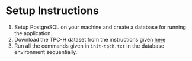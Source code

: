 # Setup Instructions
1. Setup PostgreSQL on your machine and create a database for running the application.
2. Download the TPC-H dataset from the instructions given [here](https://github.com/electrum/tpch-dbgen)
3. Run all the commands given in `init-tpch.txt` in the database environment sequentially.
